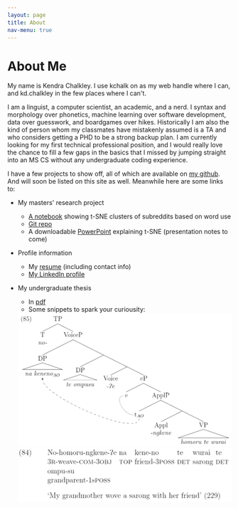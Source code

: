 ```yaml
---
layout: page
title: About
nav-menu: true
---
```


# About Me

My name is Kendra Chalkley. I use kchalk on as my web handle where I can, and kd.chalkley in the few places where I can't. 

I am a linguist, a computer scientist, an academic, and a nerd. I syntax and morphology over phonetics, machine learning over software development, data over guesswork, and boardgames over hikes. Historically I am also the kind of person whom my classmates have mistakenly assumed is a TA and who considers getting a PHD to be a strong backup plan. I am currently looking for my first technical professional position, and I would really love the chance to fill a few gaps in the basics that I missed by jumping straight into an MS CS without any undergraduate coding experience. 


I have a few projects to show off, all of which are available on [my github](github.com/kchalk). And will soon be listed on this site as well. Meanwhile here are some links to: 

- My masters' research project
  - [A notebook](./Data/t-SNE_Examples.html) showing t-SNE clusters of subreddits based on word use
  - [Git repo]( https://www.github.com/kchalk/RedditProject)
  - A downloadable [PowerPoint](./Data/FinalTsnePres.pptx) explaining t-SNE (presentation notes to come)

- Profile information
  - My [resume](./Data/Chalkley_Resume.pdf) (including contact info)
  - [My LinkedIn profile]( http://www.linkedin.com/in/kchalk)

- My undergraduate thesis
  - In [pdf](./Data/AppliedAsymmetries.pdf)
  - Some snippets to spark your curiousity:

  <img src="./Data/85tree.PNG" alt="Syntax tree for 'Nohomorungkene?e na keneno te wurai te'" width="500"/>
  
  <img src="./Data/84gloss.PNG" alt="Gloss for 'Nohomorungkene?e na keneno te wurai te''" width="500"/>
